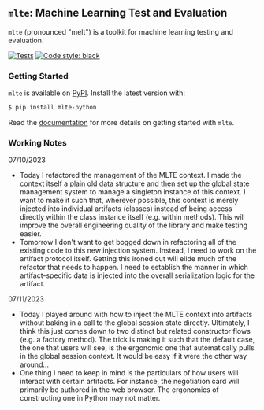 ## `mlte`: Machine Learning Test and Evaluation

`mlte` (pronounced "melt") is a toolkit for machine learning testing and evaluation.

[![Tests](https://github.com/turingcompl33t/mlte/actions/workflows/ci.yaml/badge.svg)](https://github.com/turingcompl33t/mlte/actions/workflows/ci.yaml)
[![Code style: black](https://img.shields.io/badge/code%20style-black-000000.svg)](https://github.com/psf/black)

### Getting Started

`mlte` is available on [PyPI](https://pypi.org/project/mlte-python/). Install the latest version with:

```bash
$ pip install mlte-python
```

Read the [documentation](https://mlte.readthedocs.io/en/latest/) for more details on getting started with `mlte`.

### Working Notes

07/10/2023

- Today I refactored the management of the MLTE context. I made the context itself a plain old data structure and then set up the global state management system to manage a singleton instance of this context. I want to make it such that, wherever possible, this context is merely injected into individual artifacts (classes) instead of being access directly within the class instance itself (e.g. within methods). This will improve the overall engineering quality of the library and make testing easier.
- Tomorrow I don't want to get bogged down in refactoring all of the existing code to this new injection system. Instead, I need to work on the artifact protocol itself. Getting this ironed out will elide much of the refactor that needs to happen. I need to establish the manner in which artifact-specific data is injected into the overall serialization logic for the artifact.

07/11/2023

- Today I played around with how to inject the MLTE context into artifacts without baking in a call to the global session state directly. Ultimately, I think this just comes down to two distinct but related constructor flows (e.g. a factory method). The trick is making it such that the default case, the one that users will see, is the ergonomic one that automatically pulls in the global session context. It would be easy if it were the other way around...
- One thing I need to keep in mind is the particulars of how users will interact with certain artifacts. For instance, the negotiation card will primarily be authored in the web browser. The ergonomics of constructing one in Python may not matter.
